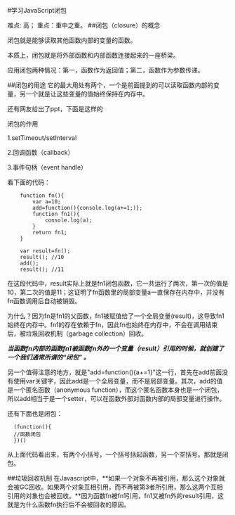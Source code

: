 #学习JavaScript闭包 

难点: 高； 重点：重中之重。
##闭包（closure）的概念

闭包就是能够读取其他函数内部的变量的函数。

本质上，闭包就是将外部函数和内部函数连接起来的一座桥梁。

应用闭包两种情况：第一，函数作为返回值；第二，函数作为参数传递。

##闭包的用途
它的最大用处有两个，一个是前面提到的可以读取函数内部的变量，另一个就是让这些变量的值始终保持在内存中。

还有网友给出了ppt，下面是这样的

闭包的作用

  1.setTimeout/setInterval
  
  2.回调函数（callback）
  
  3.事件句柄（event handle）

看下面的代码：

        function fn(){
            var a=10;
            add=function(){console.log(a+=1;)};
            function fn1(){
                console.log(a);
            }
            return fn1;
        }
        
        var result=fn();
        result(); //10
        add();
        result(); //11
        
在这段代码中，result实际上就是fn1闭包函数，它一共运行了两次，第一次的值是10，第二次的值是11；这证明了fn函数里的局部变量a一直保存在内存中，并没有fn函数调用后自动被销毁。

为什么？因为fn是fn1的父函数，fn1被赋值给了一个全局变量(result)，这导致fn1始终在内存中。fn1的存在依赖于fn，因此fn也始终在内存中，不会在调用结束后，被垃圾回收机制（garbage collection）回收。

***当函数fn内部的函数fn1被函数fn外的一个变量（result）引用的时候，就创建了一个我们通常所谓的“闭包” 。***

另一个值得注意的地方，就是"add=function(){a+=1}"这一行，首先在add前面没有使用var关键字，因此add是一个全局变量，而不是局部变量。其次，add的值是一个匿名函数（anonymous   function），而这个匿名函数本身也是一个闭包，所以add相当于是一个setter，可以在函数外部对函数内部的局部变量进行操作。

还有下面也是闭包：
    
      (function(){
      //函数闭包
      })()
      
从上面代码看出来，有两个小括号，一个括号括起函数，另一个空括号。那就是闭包。

##垃圾回收机制
在Javascript中，**如果一个对象不再被引用，那么这个对象就会被GC回收。如果两个对象互相引用，而不再被第3者所引用，那么这两个互相引用的对象也会被回收。**因为函数fn被fn1引用，fn1又被fn外的result引用，这就是为什么函数fn执行后不会被回收的原因。
